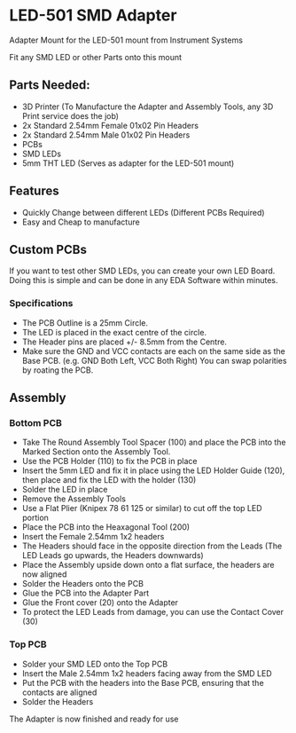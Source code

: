 # LED-501 SMD Adapter
Adapter Mount for the LED-501 mount from Instrument Systems  

Fit any SMD LED or other Parts onto this mount

## Parts Needed:
- 3D Printer (To Manufacture the Adapter and Assembly Tools, any 3D Print service does the job)
- 2x Standard 2.54mm Female 01x02 Pin Headers 
- 2x Standard 2.54mm Male 01x02 Pin Headers
- PCBs
- SMD LEDs
- 5mm THT LED (Serves as adapter for the LED-501 mount)

## Features
- Quickly Change between different LEDs (Different PCBs Required)
- Easy and Cheap to manufacture


## Custom PCBs
If you want to test other SMD LEDs, you can create your own LED Board.
Doing this is simple and can be done in any EDA Software within minutes.

### Specifications
- The PCB Outline is a 25mm Circle.
- The LED is placed in the exact centre of the circle.
- The Header pins are placed +/- 8.5mm from the Centre.
- Make sure the GND and VCC contacts are each on the same side as the Base PCB. (e.g. GND Both Left, VCC Both Right) You can swap polarities by roating the PCB.

## Assembly

### Bottom PCB

- Take The Round Assembly Tool Spacer (100) and place the PCB into the Marked Section onto the Assembly Tool.
- Use the PCB Holder (110) to fix the PCB in place
- Insert the 5mm LED and fix it in place using the LED Holder Guide (120), then place and fix the LED with the holder (130)
- Solder the LED in place
- Remove the Assembly Tools
- Use a Flat Plier (Knipex 78 61 125 or similar) to cut off the top LED portion   
- Place the PCB into the Heaxagonal Tool (200)
- Insert the Female 2.54mm 1x2 headers 
- The Headers should face in the opposite direction from the Leads (The LED Leads go upwards, the Headers downwards)
- Place the Assembly upside down onto a flat surface, the headers are now aligned
- Solder the Headers onto the PCB
- Glue the PCB into the Adapter Part   
- Glue the Front cover (20) onto the Adapter
- To protect the LED Leads from damage, you can use the Contact Cover (30)

### Top PCB

- Solder your SMD LED onto the Top PCB
- Insert the Male 2.54mm 1x2 headers facing away from the SMD LED
- Put the PCB with the headers into the Base PCB, ensuring that the contacts are aligned
- Solder the Headers

The Adapter is now finished and ready for use
